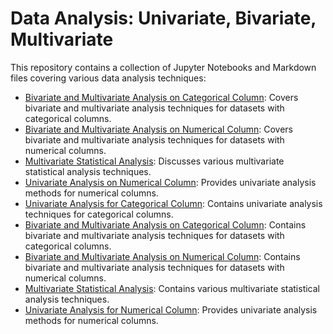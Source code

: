 # Data Analysis: Univariate, Bivariate, Multivariate

This repository contains a collection of Jupyter Notebooks and Markdown files covering various data analysis techniques:

- [Bivariate and Multivariate Analysis on Categorical Column](Bivariate_and_Multivariate_Analysis_on_Categorical_Columns.md): Covers bivariate and multivariate analysis techniques for datasets with categorical columns.
- [Bivariate and Multivariate Analysis on Numerical Column](Bivariate_and_Multivariate_Analysis_on_Numerical_Column.md): Covers bivariate and multivariate analysis techniques for datasets with numerical columns.
- [Multivariate Statistical Analysis](Multivariate_Statistical_Analysis.md): Discusses various multivariate statistical analysis techniques.
- [Univariate Analysis on Numerical Column](Univariate_Analysis_on_Numerical_Column.md): Provides univariate analysis methods for numerical columns.
- [Univariate Analysis for Categorical Column](univariate_analysis_for_categorical_column.ipynb): Contains univariate analysis techniques for categorical columns.
- [Bivariate and Multivariate Analysis on Categorical Column](bivariate_and_multivariate_analysis_on_categorical_column.ipynb): Contains bivariate and multivariate analysis techniques for datasets with categorical columns.
- [Bivariate and Multivariate Analysis on Numerical Column](bivariate_and_multivariate_analysis_on_numerical_column.ipynb): Contains bivariate and multivariate analysis techniques for datasets with numerical columns.
- [Multivariate Statistical Analysis](multivariate_statistical_analysis.ipynb): Contains various multivariate statistical analysis techniques.
- [Univariate Analysis for Numerical Column](univariate_analysis_for_numerical_column.ipynb): Provides univariate analysis methods for numerical columns.
